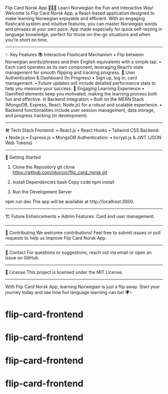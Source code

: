 Flip Card Norsk App 🎴🇳🇴
Learn Norwegian the Fun and Interactive Way!
Welcome to Flip Card Norsk App, a React-based application designed to make learning Norwegian enjoyable and efficient. With an engaging flashcard system and intuitive features, you can master Norwegian words and phrases at your own pace. App made especially for quick self-testing in language knowledge, perfect for those on-the-go situations and when you're short on time. 
________________________________________
✨ Key Features
📚 Interactive Flashcard Mechanism
•	Flip between Norwegian words/phrases and their English equivalents with a simple tap.
•	Each card operates as its own component, leveraging React’s state management for smooth flipping and tracking progress.
🔐 User Authentication & Dashboard (In Progress)
•	Sign up, log in, card management.
•	Future updates will include detailed performance stats to help you measure your success.
🧠 Engaging Learning Experience
•	Gamified elements keep you motivated, making the learning process both fun and effective.
    🌐 Backend Integration
•	Built on the MERN Stack (MongoDB, Express, React, Node.js) for a robust and scalable experience.
•	Backend functionalities include user session management, data storage, and progress tracking (in development).
________________________________________
🛠️ Tech Stack
Frontend:
•	React.js
•	React Hooks 
•	Tailwind CSS
Backend:
•	Node.js
•	Express.js
•	MongoDB
Authentication:
•	bcrypt.js & JWT (JSON Web Tokens)
________________________________________
🚀 Getting Started
1. Clone the Repository
git clone https://github.com/nborcic/flip_card_norsk.git

2. Install Dependencies
bash
Copy code
npm install
3. Run the Development Server

npm run dev
The app will be available at http://localhost:3000.
________________________________________
🏗️ Future Enhancements
•	Admin Features: Card and user management.
________________________________________
🌟 Contributing
We welcome contributions! Feel free to submit issues or pull requests to help us improve Flip Card Norsk App.
________________________________________
📧 Contact
For questions or suggestions, reach out via email or open an issue on GitHub.
________________________________________
📝 License
This project is licensed under the MIT License.
________________________________________
With Flip Card Norsk App, learning Norwegian is just a flip away. Start your journey today and see how fun language learning can be! 🌍✨

# flip-card-frontend
# flip-card-frontend
# flip-card-frontend
# flip-card-frontend
